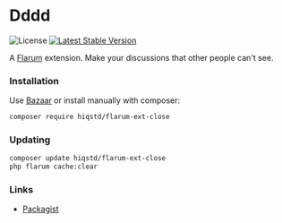 # Dddd

![License](https://img.shields.io/badge/license-MIT-blue.svg) [![Latest Stable Version](https://img.shields.io/packagist/v/hiqstd/flarum-ext-close.svg)](https://packagist.org/packages/hiqstd/flarum-ext-close)

A [Flarum](http://flarum.org) extension. Make your discussions that other people can't see.

### Installation

Use [Bazaar](https://discuss.flarum.org/d/5151-flagrow-bazaar-the-extension-marketplace) or install manually with composer:

```sh
composer require hiqstd/flarum-ext-close
```

### Updating

```sh
composer update hiqstd/flarum-ext-close
php flarum cache:clear
```

### Links

- [Packagist](https://packagist.org/packages/hiqstd/flarum-ext-close)
